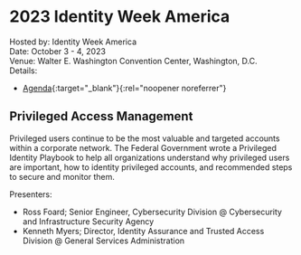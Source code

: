 # 2023 Identity Week America
Hosted by: Identity Week America<br>
Date: October 3 - 4, 2023<br>
Venue: Walter E. Washington Convention Center, Washington, D.C.<br>
Details: 
- [Agenda](https://www.terrapinn.com/exhibition/identity-week-america/index.stm){:target="_blank"}{:rel="noopener noreferrer"} 

## Privileged Access Management
Privileged users continue to be the most valuable and targeted accounts within a corporate network. The Federal Government wrote a Privileged Identity Playbook to help all organizations understand why privileged users are important, how to identity privileged accounts, and recommended steps to secure and monitor them.

Presenters:
- Ross Foard; Senior Engineer, Cybersecurity Division @ Cybersecurity and Infrastructure Security Agency
- Kenneth Myers; Director, Identity Assurance and Trusted Access Division @ General Services Administration